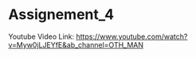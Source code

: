 # Assignement_4

Youtube Video Link: https://www.youtube.com/watch?v=Myw0jLJEYfE&ab_channel=OTH_MAN
